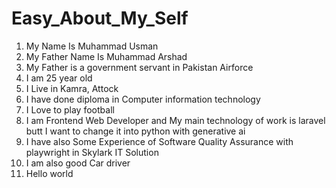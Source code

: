 # Easy_About_My_Self

1. My Name Is Muhammad Usman
2. My Father Name Is Muhammad Arshad
3. My Father is a government servant in Pakistan Airforce
4. I am 25 year old
5. I Live in Kamra, Attock
6. I have done diploma in Computer information technology
7. I Love to play football
8. I am Frontend Web Developer and My main technology of work is laravel butt I want to change it into python with generative ai
9. I have also Some Experience of Software Quality Assurance with playwright in Skylark IT Solution
10. I am also good Car driver
11. Hello world